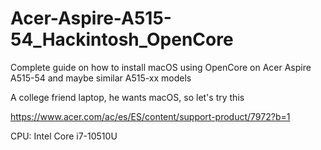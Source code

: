 # Acer-Aspire-A515-54_Hackintosh_OpenCore
Complete guide on how to install macOS using OpenCore on Acer Aspire A515-54 and maybe similar A515-xx models


A college friend laptop, he wants macOS, so let's try this

https://www.acer.com/ac/es/ES/content/support-product/7972?b=1

CPU: Intel Core i7-10510U
